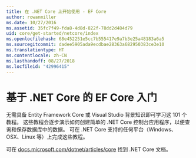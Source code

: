 ```yaml
---
title: 在 .NET Core 上开始使用 - EF Core
author: rowanmiller
ms.date: 10/27/2016
ms.assetid: 35fc7f49-fda8-4d8d-822f-78dd2d484d79
uid: core/get-started/netcore/index
ms.openlocfilehash: 68e452251e5cc7b555417e9a7b3e25a48183a6a5
ms.sourcegitcommit: dadee5905ada9ecdbae28363a682950383ce3e10
ms.translationtype: HT
ms.contentlocale: zh-CN
ms.lasthandoff: 08/27/2018
ms.locfileid: "42996415"
---
```

# <a name="getting-started-with-ef-core-on-net-core"></a>基于 .NET Core 的 EF Core 入门

无需具备 Entity Framework Core 或 Visual Studio 背景知识即可学习这 101 个教程。 这些教程会逐步演示如何创建简单的 .NET Core 控制台应用程序，以便查询和保存数据库中的数据。 可在 .NET Core 支持的任何平台（Windows、OSX、Linux 等）上完成这些教程。

可在 [docs.microsoft.com/dotnet/articles/core](https://docs.microsoft.com/dotnet/articles/core/) 找到 .NET Core 文档。
